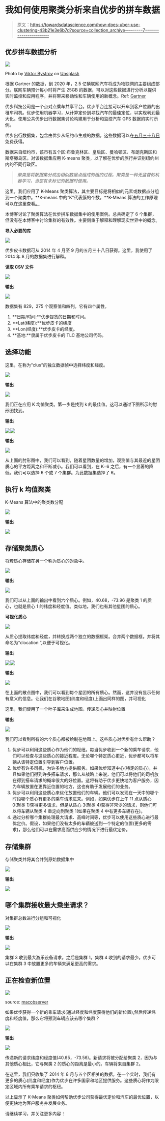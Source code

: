 # 我如何使用聚类分析来自优步的拼车数据

> 原文：<https://towardsdatascience.com/how-does-uber-use-clustering-43b21e3e6b7d?source=collection_archive---------7----------------------->

## 优步拼车数据分析

![](img/e25060b79d71f8194f4339a9ca6b24e5.png)

Photo by [Viktor Bystrov](https://unsplash.com/@xokvictor?utm_source=unsplash&utm_medium=referral&utm_content=creditCopyText) on [Unsplash](https://unsplash.com/s/photos/uber?utm_source=unsplash&utm_medium=referral&utm_content=creditCopyText)

根据 Gartner 的数据，到 2020 年，2.5 亿辆联网汽车将成为物联网的主要组成部分。联网车辆预计每小时将产生 25GB 的数据，可以对这些数据进行分析以提供实时监控和应用程序，并将带来移动性和车辆使用的新概念。Ref: [Gartner](https://www.gartner.com/en/newsroom/press-releases/2015-01-26-gartner-says-by-2020-a-quarter-billion-connected-vehicles-will-enable-new-in-vehicle-services-and-automated-driving-capabilities)

优步科技公司是一个点对点乘车共享平台。优步平台连接可以开车到客户位置的出租车司机。优步使用机器学习，从计算定价到寻找汽车的最佳定位，以实现利润最大化。使用公共优步出行数据集讨论构建用于分析和监控汽车 GPS 数据的实时示例。

优步出行数据集，包含由优步从纽约市生成的数据。这些数据可以在[五月三十八日](https://data.fivethirtyeight.com/)免费获得。

数据来自纽约市，该市有五个区:布鲁克林区、皇后区、曼哈顿区、布朗克斯区和斯塔滕岛区。对该数据集应用 K-means 聚类，以了解在优步的旅行并识别纽约州内的不同行政区。

> *聚类是将数据集分成由相似数据点组成的组的过程。聚类是一种无监督的机器学习，当您有未标记的数据时使用。*

这里，我们应用了 K-Means 聚类算法，其主要目标是将相似的元素或数据点分组到一个聚类中。**K-means 中的“K”代表簇的个数。**K-Means 算法的工作原理可以在这里查看[。](/k-means-clustering-in-sas-9d19efd4fb1b)

本博客讨论了聚类算法在优步拼车数据集中的使用案例。总共确定了 6 个集群，但没有在本博客中讨论集群的有效性。主要侧重于解释和理解现实世界中的概念。

**导入必要的库**

![](img/03b9e6ad2dc8de5f92f622876e525fae.png)

优步皮卡数据可从 2014 年 4 月至 9 月的五月三十八日获得。这里，我使用了 2014 年 8 月的数据集进行解释。

**读取 CSV 文件**

![](img/c39080740c174200c7102e1fc0869cfb.png)

**输出**

![](img/45b0750fd680aadd1e654158303b1b8e.png)

数据集有 829，275 个观察值和四列。它有四个属性，

1.  **日期/时间:**优步提货的日期和时间。
2.  **Lat(纬度):**优步皮卡的纬度
3.  **Lon(经度):**优步皮卡的经度。
4.  **基地:**隶属于优步皮卡的 TLC 基地公司代码。

## 选择功能

这里，在称为“clus”的独立数据帧中选择纬度和经度。

![](img/a01f96a061af436fed59d9b89ab6364a.png)

**输出**

![](img/1a15dffbe85a73e6fa956757b2d89ec6.png)

我们正在应用 K 均值聚类。第一步是找到 k 的最佳值。这可以通过下图所示的肘形图找到。

**输出**

![](img/aaea3a8a31c7b2ec20a66227555ddb1b.png)![](img/c877b9cbf3af09ef7997fdf5156806d5.png)

**输出**

![](img/74476ad92769017200eda1e14523abca.png)

从上面的肘形图中，我们可以看到，随着星团数量的增加，观测值与其最近的星团质心的平方距离之和不断减小。我们可以看到，在 K=6 之后，有一个显著的降低。我们可以选择 6 个或 7 个集群。为此数据集选择了 6。

## 执行 k 均值聚类

K-Means 算法中的聚类数分配

![](img/6def8cd053c405067f24b8a0b013cc97.png)

**输出**

![](img/aff0ee53239cadd127d5bbf8fa35de00.png)

## 存储聚类质心

将簇质心存储在另一个称为质心的对象中。

![](img/ff2100fb97731201eab1ebbf8c3401da.png)

**输出**

![](img/612fae9e4feb58161781f702d37c27be.png)

我们可以从上面的输出中看到六个质心。例如，40.68，-73.96 是聚类 1 的质心，也就是质心 1 的纬度和经度值。类似地，我们也有其他星团的质心。

**可视化质心**

![](img/5a815d1fe26178cfe725dc88dbd486d0.png)

从质心提取纬度和经度，并转换成两个独立的数据框架。合并两个数据框，并将其命名为“clocation ”,以便于可视化。

**输出**

![](img/b49dca1d53aad504abf26ac7404ce5eb.png)![](img/8edad4ba9760b9ad54708ce5ba10b401.png)

**输出**

![](img/a9bba13d20dd6ca057a4f8c8e8882048.png)

在上面的散点图中，我们可以看到每个星团的所有质心。然而，这并没有显示任何有意义的信息。让我们在谷歌地图(纬度和经度)上画出同样的图，并可视化

这里，我们使用了一个叶子库来生成地图。传递质心并映射位置

**输出**

![](img/837e0a71540b849d480a241e3fe6910d.png)

我们可以看到所有的六个质心都被绘制在地图上。这些质心对优步有什么帮助？

1.  优步可以利用这些质心作为他们的枢纽。每当优步收到一个新的乘车请求，他们可以检查与这些质心的接近程度。无论哪个特定质心更近，优步都可以将车辆从该特定位置引导到客户位置。
2.  优步有许多司机，为许多地方提供服务。如果优步知道中心(特定的质心)，并且如果他们得到许多搭车请求，那么从战略上来说，他们可以将他们的司机放在得到搭车请求的概率很大的好位置。这将有助于优步更快地为客户服务，因为车辆放置在更靠近位置的地方，这也有助于发展他们的业务。
3.  优步可以利用这些质心来优化放置他们的车辆。他们可以发现在一天中的哪个时段哪个质心有更多的乘车请求进来。例如，如果优步在上午 11 点从质心 0(聚类 1)获得更多请求，但是从质心 3(聚类 4)获得非常少的请求，则他们可以将车辆从聚类 4 重定向到聚类 1(如果在聚类 4 中有更多车辆存在)。
4.  通过分析哪个集群处理最大请求、高峰时间等，优步可以使用这些质心进行最优定价。假设，如果他们没有太多的车辆被送到一个特定的位置(更多的需求)，那么他们可以在需求高而供应少的情况下进行最优定价。

## 存储集群

存储聚类并将其合并到原始数据集中

![](img/48a1b6197a3f24cfba770595a1277100.png)

**输出**

![](img/6af7d5441e646c99376ce6851e9ab988.png)

## 哪个集群接收最大乘坐请求？

对集群总数进行分组和可视化

![](img/b6740affb7945d5cd26da3f9dbe31c11.png)

**输出**

![](img/6fad19cbef381c1c163f7b1eb2d227bb.png)

集群 3 收到最大游乐设备请求，之后是集群 1。集群 4 收到的请求最少。优步可以在集群 3 中放置更多的车辆来满足更高的需求。

## 正在检查新位置

![](img/5e300fe74b689030d524f1ddd146da81.png)

source: [macobserver](https://www.macobserver.com/analysis/london-uber-strike-little-impact/)

如果优步获得一个新的乘车请求(通过经度和纬度获得他们的新位置),然后传递纬度和经度值，那么它将预测车辆应该去哪个集群？

![](img/428b5ca599428c45875e6f0dd17d905a.png)

**输出**

![](img/601753c557237b3ce050ec6aaf3fd35c.png)

传递新的请求纬度和经度值(40.65，-73.56)。新请求将被分配给聚类 2，因为与其他质心相比，它与聚类 2 的质心的距离是最小的。车辆将来自集群 2。

在这里，我们只收集了 2014 年 8 月与五个区相关的数据。在一个实时，我们有更多的质心(纬度和经度)作为优步在许多国家和地区提供服务。这些质心将作为限定区域内所有乘车请求的枢纽。

以上显示了 K-Means 聚类如何帮助优步公司获得最优定价和汽车的最优位置，以便更快地为客户服务并发展业务。

请继续学习，并关注更多内容！
